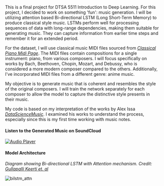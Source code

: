This is a final project for DTSA 5511 Introduction to Deep Learning. For this project, I decided to work on something 'fun': music generation. I will be utilizing attention based Bi-directional LSTM (Long Short-Term Memory) to produce classical style music. LSTMs perform well for processing sequences of data with long-range dependencies, making them suitable for generating music. They can capture information from earlier time steps and remember it for an extended period. 

For the dataset, I will use classical music MIDI files sourced from [*Classical Piano Midi Page*](http://www.piano-midi.de/midi_files.htm). The MIDI files contain compositions for a single instrument: piano, from various composers. 
I will focus specifically on works by Bach, Beethoven, Chopin, Mozart, and Debussy, who is considered a more modern composer compared to the others. 
Additionally, I've incorporated MIDI files from a different genre: anime music.

My objective is to generate music that is coherent and resembles the style of the original composers. I will train the network separately for each composer to allow the model to capture the distinctive style presents in their music.

My code is based on my interpretation of the works by Alex Issa [*DataScienceMusic*](https://github.com/alexissa32/DataScienceMusic). I examined his works to understand the process, especially since this is my first time working with music notes.

#### Listen to the Generated Music on SoundCloud
[![Audio Player](https://img.shields.io/badge/Listen-Click%20to%20Play-blue)](https://on.soundcloud.com/Xo9BkDfvNpRq1ED29)

#### Model Architecture
*Diagram showing Bi-directional LSTM with Attention mechanism. Credit: [Gullapalli Keerti et. al](https://arxiv.org/pdf/2002.03854)*

![bilstm_attn](https://github.com/WellyWong/LSTM_music_generation/assets/70742141/c2a07bdc-80d1-4837-9d26-f061f059a860)
